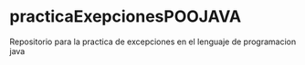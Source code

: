 # practicaExepcionesPOOJAVA
Repositorio para la practica de excepciones en el lenguaje de programacion java 
